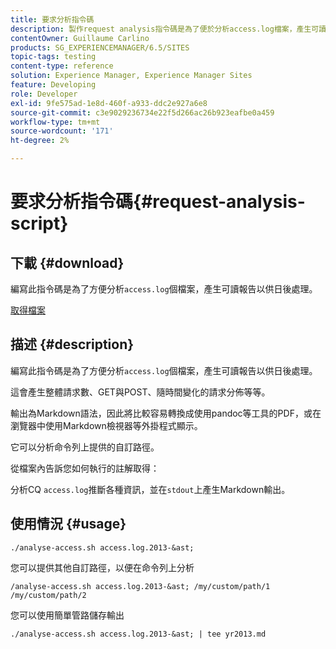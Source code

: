 ```yaml
---
title: 要求分析指令碼
description: 製作request analysis指令碼是為了便於分析access.log檔案，產生可讀報告以供日後處理
contentOwner: Guillaume Carlino
products: SG_EXPERIENCEMANAGER/6.5/SITES
topic-tags: testing
content-type: reference
solution: Experience Manager, Experience Manager Sites
feature: Developing
role: Developer
exl-id: 9fe575ad-1e8d-460f-a933-ddc2e927a6e8
source-git-commit: c3e9029236734e22f5d266ac26b923eafbe0a459
workflow-type: tm+mt
source-wordcount: '171'
ht-degree: 2%

---
```


# 要求分析指令碼{#request-analysis-script}

## 下載 {#download}

編寫此指令碼是為了方便分析`access.log`個檔案，產生可讀報告以供日後處理。

[取得檔案](assets/analyse-access.sh)

## 描述 {#description}

編寫此指令碼是為了方便分析`access.log`個檔案，產生可讀報告以供日後處理。

這會產生整體請求數、GET與POST、隨時間變化的請求分佈等等。

輸出為Markdown語法，因此將比較容易轉換成使用pandoc等工具的PDF，或在瀏覽器中使用Markdown檢視器等外掛程式顯示。

它可以分析命令列上提供的自訂路徑。

從檔案內告訴您如何執行的註解取得：

分析CQ `access.log`推斷各種資訊，並在`stdout`上產生Markdown輸出。

## 使用情況 {#usage}

`./analyse-access.sh access.log.2013-&ast;`

您可以提供其他自訂路徑，以便在命令列上分析

`/analyse-access.sh access.log.2013-&ast; /my/custom/path/1 /my/custom/path/2`

您可以使用簡單管路儲存輸出

`./analyse-access.sh access.log.2013-&ast; | tee yr2013.md`
